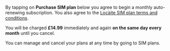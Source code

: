 By tapping on **Purchase SIM plan** below you agree to begin a monthly auto-renewing subscription.
You also agree to the [Locàite SIM plan terms and conditions](app://md-url/https://raw.githubusercontent.com/caiteltd/public/master/4g/sim-plan-terms.md).

You will be charged **£14.99** immediately and again **on the same day every month** until you cancel.

You can manage and cancel your plans at any time by going to SIM plans.